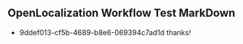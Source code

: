 ## OpenLocalization Workflow Test MarkDown
* 9ddef013-cf5b-4689-b8e6-069394c7ad1d thanks!

<!--HONumber=Jul16_HO3-->


